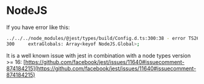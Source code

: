 # NodeJS

If you have error like this:
```bash
../../../node_modules/@jest/types/build/Config.d.ts:300:38 - error TS2694: Namespace 'NodeJS' has no exported member 'Global'.
300     extraGlobals: Array<keyof NodeJS.Global>;
```
It is a well known issue with jest in combination with a node types version >= 16:
[https://github.com/facebook/jest/issues/11640#issuecomment-874184215](https://github.com/facebook/jest/issues/11640#issuecomment-874184215)
